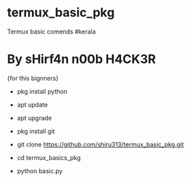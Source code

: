 # termux_basic_pkg
Termux basic comends #kerala

 
# By sHirf4n n00b H4CK3R

{for this bignners} 
- pkg install python

- apt update

- apt upgrade

- pkg install git

- git clone https://github.com/shiru313/termux_basic_pkg.git

- cd termux_basics_pkg

- python basic.py

<!---

shiru313/shiru313 is a ✨ special ✨ repository because its `README.md` (this file) appears on your GitHub profile.

You can click the Preview link to take a look at your changes.

--->

